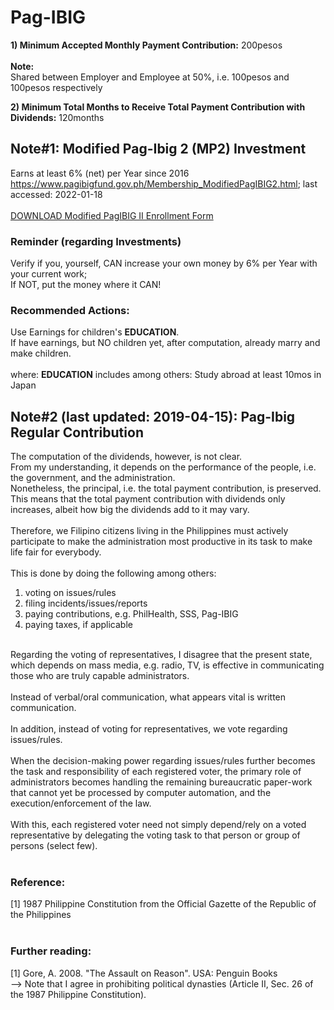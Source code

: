 # Pag-IBIG
<b>1) Minimum Accepted Monthly Payment Contribution:</b> 200pesos<br />
<br />
<b>Note:</b><br />
Shared between Employer and Employee at 50%, i.e. 100pesos and 100pesos respectively<br />

<b>2) Minimum Total Months to Receive Total Payment Contribution with Dividends:</b> 120months

## Note#1:  Modified Pag-Ibig 2 (MP2) Investment 
Earns at least 6% (net) per Year since 2016<br/>
https://www.pagibigfund.gov.ph/Membership_ModifiedPagIBIG2.html; last accessed: 2022-01-18<br/>
<br/>
[DOWNLOAD Modified PagIBIG II Enrollment Form](https://www.pagibigfund.gov.ph/document/pdf/dlforms/providentrelated/PFF226_ModifiedPagIBIGIIEnrollmentForm_V04.pdf)

### Reminder (regarding Investments)
Verify if you, yourself, CAN increase your own money by 6% per Year with your current work;<br/>
If NOT, put the money where it CAN!<br/>

### Recommended Actions: 
Use Earnings for children's <b>EDUCATION</b>.<br/>
If have earnings, but NO children yet, after computation, already marry and make children.<br/>
<br/>
where: <b>EDUCATION</b> includes among others: Study abroad at least 10mos in Japan

## Note#2 (last updated: 2019-04-15): Pag-Ibig Regular Contribution
The computation of the dividends, however, is not clear.<br />
From my understanding, it depends on the performance of the people, i.e. the government, and the administration.<br />
Nonetheless, the principal, i.e. the total payment contribution, is preserved.<br />
This means that the total payment contribution with dividends only increases, albeit how big the dividends add to it may vary.<br />
<br />
Therefore, we Filipino citizens living in the Philippines must actively participate to make the administration most productive in its task to make life fair for everybody.<br />
<br />
This is done by doing the following among others:<br />
1) voting on issues/rules<br />
2) filing incidents/issues/reports<br />
3) paying contributions, e.g. PhilHealth, SSS, Pag-IBIG<br />
4) paying taxes, if applicable<br />
<br />
Regarding the voting of representatives, I disagree that the present state, which depends on mass media, e.g. radio, TV, is effective in communicating those who are truly capable administrators.<br />
<br />
Instead of verbal/oral communication, what appears vital is written communication.<br />
<br />
In addition, instead of voting for representatives, we vote regarding issues/rules.<br />
<br />
When the decision-making power regarding issues/rules further becomes the task and responsibility of each registered voter, the primary role of administrators becomes handling the remaining bureaucratic paper-work that cannot yet be processed by computer automation, and the execution/enforcement of the law.<br />
<br />
With this, each registered voter need not simply depend/rely on a voted representative by delegating the voting task to that person or group of persons (select few).<br />
<br />

### Reference:
[1] 1987 Philippine Constitution from the Official Gazette of the Republic of the Philippines<br />
<br />

### Further reading:
[1] Gore, A. 2008. "The Assault on Reason". USA: Penguin Books<br />
--> Note that I agree in prohibiting political dynasties (Article II, Sec. 26 of the 1987 Philippine Constitution).
